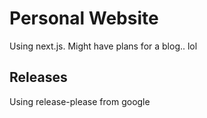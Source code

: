 # Personal Website

Using next.js. Might have plans for a blog.. lol

## Releases

Using release-please from google